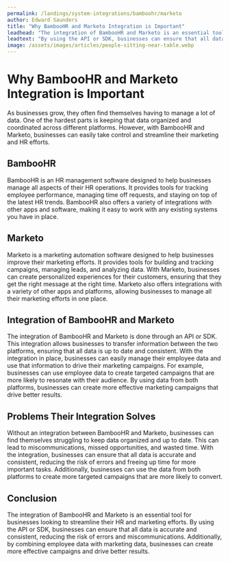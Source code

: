 ```yaml
---
permalink: /landings/system-integrations/bamboohr/marketo
author: Edward Saunders
title: "Why BambooHR and Marketo Integration is Important"
leadhead: "The integration of BambooHR and Marketo is an essential tool for businesses looking to streamline their HR and marketing efforts"
leadtext: "By using the API or SDK, businesses can ensure that all data is accurate and consistent, reducing the risk of errors and miscommunications. Additionally, by combining employee data with marketing data, businesses can create more effective campaigns and drive better results."
image: /assets/images/articles/people-sitting-near-table.webp
---
```

<div class="arttext">	<h1>Why BambooHR and Marketo Integration is Important</h1>
	<p>As businesses grow, they often find themselves having to manage a lot of data. One of the hardest parts is keeping that data organized and coordinated across different platforms. However, with BambooHR and Marketo, businesses can easily take control and streamline their marketing and HR efforts. </p>
	<h2>BambooHR</h2>
	<p>BambooHR is an HR management software designed to help businesses manage all aspects of their HR operations. It provides tools for tracking employee performance, managing time off requests, and staying on top of the latest HR trends. BambooHR also offers a variety of integrations with other apps and software, making it easy to work with any existing systems you have in place. </p>
	<h2>Marketo</h2>
	<p>Marketo is a marketing automation software designed to help businesses improve their marketing efforts. It provides tools for building and tracking campaigns, managing leads, and analyzing data. With Marketo, businesses can create personalized experiences for their customers, ensuring that they get the right message at the right time. Marketo also offers integrations with a variety of other apps and platforms, allowing businesses to manage all their marketing efforts in one place. </p>
	<h2>Integration of BambooHR and Marketo</h2>
	<p>The integration of BambooHR and Marketo is done through an API or SDK. This integration allows businesses to transfer information between the two platforms, ensuring that all data is up to date and consistent. With the integration in place, businesses can easily manage their employee data and use that information to drive their marketing campaigns. For example, businesses can use employee data to create targeted campaigns that are more likely to resonate with their audience. By using data from both platforms, businesses can create more effective marketing campaigns that drive better results. </p>
	<h2>Problems Their Integration Solves</h2>
	<p>Without an integration between BambooHR and Marketo, businesses can find themselves struggling to keep data organized and up to date. This can lead to miscommunications, missed opportunities, and wasted time. With the integration, businesses can ensure that all data is accurate and consistent, reducing the risk of errors and freeing up time for more important tasks. Additionally, businesses can use the data from both platforms to create more targeted campaigns that are more likely to convert. </p>
	<h2>Conclusion</h2>
	<p>The integration of BambooHR and Marketo is an essential tool for businesses looking to streamline their HR and marketing efforts. By using the API or SDK, businesses can ensure that all data is accurate and consistent, reducing the risk of errors and miscommunications. Additionally, by combining employee data with marketing data, businesses can create more effective campaigns and drive better results. </p>
</div>
